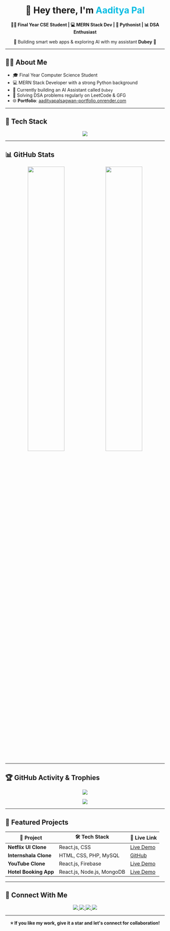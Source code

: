 <h1 align="center">🚀 Hey there, I'm <span style="color:#0abde3">Aaditya Pal</span></h1>
<p align="center"><strong>👨‍💻 Final Year CSE Student | 💻 MERN Stack Dev | 🐍 Pythonist | 📊 DSA Enthusiast</strong></p>
<p align="center">🔧 Building smart web apps & exploring AI with my assistant <b>Dubey</b> 🧠</p>

---

## 🧑‍💻 About Me

- 🎓 Final Year Computer Science Student  
- 💻 MERN Stack Developer with a strong Python background  
- 🤖 Currently building an AI Assistant called `Dubey`  
- 🧠 Solving DSA problems regularly on LeetCode & GFG  
- 🌐 **Portfolio**: [aadityapalsagwan-portfolio.onrender.com](https://aadityapalsagwan-portfolio.onrender.com/)

---

## 🚀 Tech Stack

<p align="center">
  <img src="https://skillicons.dev/icons?i=html,css,js,react,nextjs,nodejs,express,mongodb,firebase,tailwind,python,cpp,jwt" />
</p>

---

## 📊 GitHub Stats

<p align="center">
  <img src="https://github-readme-stats.vercel.app/api?username=aadityapalsagwan&show_icons=true&theme=tokyonight&hide_border=true" width="48%" />
  <img src="https://github-readme-stats.vercel.app/api/top-langs/?username=aadityapalsagwan&layout=compact&theme=tokyonight&hide_border=true" width="48%" />
</p>

---

## 🏆 GitHub Activity & Trophies

<p align="center">
  <img src="https://github-readme-activity-graph.vercel.app/graph?username=aadityapalsagwan&theme=react-dark" />
</p>

<p align="center">
  <img src="https://github-profile-trophy.vercel.app/?username=aadityapalsagwan&theme=onedark&no-frame=true&margin-w=5" />
</p>

---

## 💼 Featured Projects

| 🧩 Project | 🛠️ Tech Stack | 🔗 Live Link |
|-----------|----------------|--------------|
| **Netflix UI Clone** | React.js, CSS | [Live Demo](https://netflix-clone-tg3x.onrender.com/) |
| **Internshala Clone** | HTML, CSS, PHP, MySQL | [GitHub](https://github.com/aadityapal123/internshala-clone) |
| **YouTube Clone** | React.js, Firebase | [Live Demo](https://youtube-clone-webapp.onrender.com/) |
| **Hotel Booking App** | React.js, Node.js, MongoDB | [Live Demo](https://hotelbooking-5qwv.onrender.com/) |

---

## 🔗 Connect With Me

<p align="center">
  <a href="https://aadityapalsagwan-portfolio.onrender.com/">
    <img src="https://img.shields.io/badge/Portfolio-Visit-informational?style=for-the-badge&logo=web&color=0abde3" />
  </a>
  <a href="https://linkedin.com/in/aadityapalsagwan">
    <img src="https://img.shields.io/badge/LinkedIn-Connect-blue?style=for-the-badge&logo=linkedin" />
  </a>
  <a href="mailto:aadityapalsagwan@gmail.com">
    <img src="https://img.shields.io/badge/Gmail-Email-red?style=for-the-badge&logo=gmail" />
  </a>
  <a href="https://twitter.com/aadityapalsagwan">
    <img src="https://img.shields.io/badge/Twitter-Follow-1DA1F2?style=for-the-badge&logo=twitter" />
  </a>
</p>

---

<p align="center"><strong>⭐ If you like my work, give it a star and let's connect for collaboration!</strong></p>
